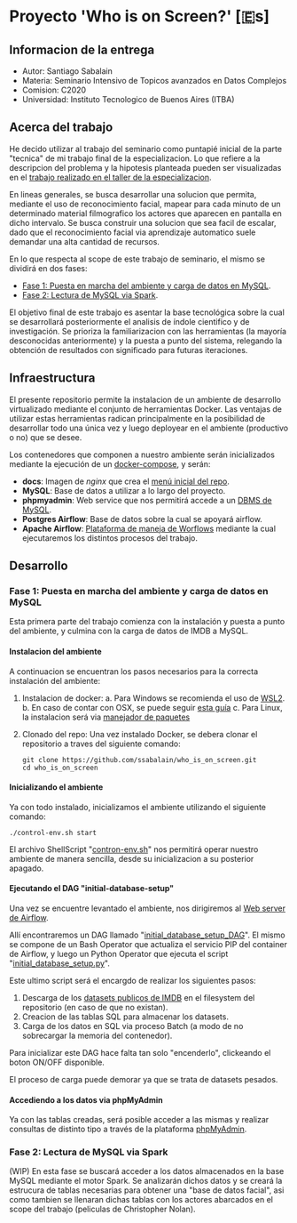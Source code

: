 # Proyecto 'Who is on Screen?' [🇪s]

## Informacion de la entrega
* Autor: Santiago Sabalain
* Materia: Seminario Intensivo de Topicos avanzados en Datos Complejos
* Comision: C2020
* Universidad: Instituto Tecnologico de Buenos Aires (ITBA)

## Acerca del trabajo

He decido utilizar al trabajo del seminario como puntapié inicial de la parte "tecnica" de mi trabajo final de la especializacion. Lo que refiere a la descripcion del problema y la hipotesis planteada pueden ser visualizadas en el [trabajo realizado en el taller de la especializacion](docs/pdfs/Sabalain_Taller_TFI.pdf).

En lineas generales, se busca desarrollar una solucion que permita, mediante el uso de reconocimiento facial, mapear para cada minuto de un determinado material filmografico los actores que aparecen en pantalla en dicho intervalo. Se busca construir una solucion que sea facil de escalar, dado que el reconocimiento facial via aprendizaje automatico suele demandar una alta cantidad de recursos.

En lo que respecta al scope de este trabajo de seminario, el mismo se dividirá en dos fases:
* [Fase 1: Puesta en marcha del ambiente y carga de datos en MySQL](#fase-1:-puesta-en-marcha-del-ambiente-y-carga-de-datos-en-mysql).
* [Fase 2: Lectura de MySQL via Spark](#fase-2:-lectura-de-mysql-via-spark).

El objetivo final de este trabajo es asentar la base tecnológica sobre la cual se desarrollará posteriormente el analisis de índole cientifico y de investigación. Se prioriza la familiarizacion con las herramientas (la mayoría desconocidas anteriormente) y la puesta a punto del sistema, relegando la obtención de resultados con significado para futuras iteraciones.

## Infraestructura

El presente repositorio permite la instalacion de un ambiente de desarrollo virtualizado mediante el conjunto de herramientas Docker. Las ventajas de utilizar estas herramientas radican principalmente en la posibilidad de desarrollar todo una única vez y luego deployear en el ambiente (productivo o no) que se desee.

Los contenedores que componen a nuestro ambiente serán inicializados mediante la ejecución de un [docker-compose](docker-compose.yml), y serán:
* **docs**: Imagen de *nginx* que crea el [menú inicial del repo](localhost).
* **MySQL**: Base de datos a utilizar a lo largo del proyecto.
* **phpmyadmin**: Web service que nos permitirá accede a un [DBMS de MySQL](http://localhost:8080/).
* **Postgres Airflow**: Base de datos sobre la cual se apoyará airflow.
* **Apache Airflow**: [Plataforma de maneja de Worflows](http://localhost:9090/) mediante la cual ejecutaremos los distintos procesos del trabajo.

## Desarrollo

### Fase 1: Puesta en marcha del ambiente y carga de datos en MySQL

Esta primera parte del trabajo comienza con la instalación y puesta a punto del ambiente, y culmina con la carga de datos de IMDB a MySQL.

#### Instalacion del ambiente

A continuacion se encuentran los pasos necesarios para la correcta instalación del ambiente:

1. Instalacion de docker:
    a. Para Windows se recomienda el uso de [WSL2](https://docs.docker.com/desktop/windows/wsl/).
    b. En caso de contar con OSX, se puede seguir [esta guía](https://stackoverflow.com/questions/40523307/brew-install-docker-does-not-include-docker-engine/43365425#43365425)
    c. Para Linux, la instalacion será via [manejador de paquetes](https://docs.docker.com/engine/install/ubuntu/)

2. Clonado del repo: Una vez instalado Docker, se debera clonar el repositorio a traves del siguiente comando:

    ```shell
    git clone https://github.com/ssabalain/who_is_on_screen.git
    cd who_is_on_screen
    ```

#### Inicializando el ambiente

Ya con todo instalado, inicializamos el ambiente utilizando el siguiente comando:

    ./control-env.sh start

El archivo ShellScript "[contron-env.sh](control-env.sh)" nos permitirá operar nuestro ambiente de manera sencilla, desde su inicializacion a su posterior apagado.

#### Ejecutando el DAG "initial-database-setup"

Una vez se encuentre levantado el ambiente, nos dirigiremos al [Web server de Airflow](http://localhost:9090/). 

Allí encontraremos un DAG llamado "[initial_database_setup_DAG](airflow/dags/initial_database_setup_dag.py)". El mismo se compone de un Bash Operator que actualiza el servicio PIP del container de Airflow, y luego un Python Operator que ejecuta el script "[initial_database_setup.py](facial_database/python_scripts/initial_database_setup.py)".

Este ultimo script será el encargdo de realizar los siguientes pasos:

1. Descarga de los [datasets publicos de IMDB](https://datasets.imdbws.com/) en el filesystem del repositorio (en caso de que no existan).
2. Creacion de las tablas SQL para almacenar los datasets.
3. Carga de los datos en SQL via proceso Batch (a modo de no sobrecargar la memoria del contenedor).

Para inicializar este DAG hace falta tan solo "encenderlo", clickeando el boton ON/OFF disponible.

El proceso de carga puede demorar ya que se trata de datasets pesados.

#### Accediendo a los datos via phpMyAdmin

Ya con las tablas creadas, será posible acceder a las mismas y realizar consultas de distinto tipo a través de la plataforma [phpMyAdmin](http://localhost:8080/).

### Fase 2: Lectura de MySQL via Spark

(WIP)
En esta fase se buscará acceder a los datos almacenados en la base MySQL mediante el motor Spark. Se analizarán dichos datos y se creará la estrucura de tablas necesarias para obtener una "base de datos facial", asi como tambien se llenaran dichas tablas con los actores abarcados en el scope del trabajo (peliculas de Christopher Nolan).
